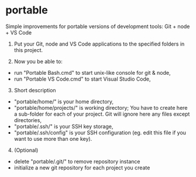 # portable
Simple improvements for portable versions of development tools: Git + node + VS Code

1) Put your Git, node and VS Code applications to the specified folders in this project.

2) Now you be able to:
- run "Portable Bash.cmd" to start unix-like console for git & node,
- run "Portable VS Code.cmd" to start Visual Studio Code,

3) Short description
- "portable/home/" is your home directory,
- "portable/home/projects/" is working directory; You have to create here a sub-folder for each of your project. Git will ignore here any files except directories,
- "portable/.ssh/" is your SSH key storage,
- "portable/.ssh/config" is your SSH configuration (eg. edit this file if you want to use more than one key).

4) (Optional)
- delete "portable/.git/" to remove repository instance
- initialize a new git repository for each project you create